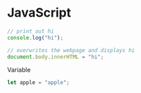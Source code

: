 # JavaScript

```javascript
// print out hi
console.log("hi");

// overwrites the webpage and displays hi
document.body.innerHTML = "hi";
```

Variable
```javascript
let apple = "apple";
```
